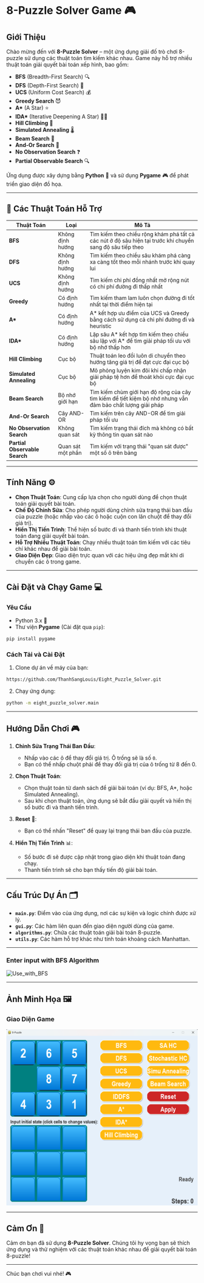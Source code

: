 # 8-Puzzle Solver Game 🎮

## Giới Thiệu
Chào mừng đến với **8-Puzzle Solver** – một ứng dụng giải đố trò chơi 8-puzzle sử dụng các thuật toán tìm kiếm khác nhau. Game này hỗ trợ nhiều thuật toán giải quyết bài toán xếp hình, bao gồm:
- **BFS** (Breadth-First Search) 🔍
- **DFS** (Depth-First Search) 🌿
- **UCS** (Uniform Cost Search) 💰
- **Greedy Search** 😈
- **A\*** (A Star) ⭐
- **IDA\*** (Iterative Deepening A Star) 🧑‍💻
- **Hill Climbing** 🧗
- **Simulated Annealing** 🌡️
- **Beam Search** 🌟
- **And-Or Search** 🔀
- **No Observation Search** ❓
- **Partial Observable Search** 🔍

Ứng dụng được xây dựng bằng **Python** 🐍 và sử dụng **Pygame** 🎮 để phát triển giao diện đồ họa.

---

## 🧠 Các Thuật Toán Hỗ Trợ

| Thuật Toán                  | Loại              | Mô Tả                                                                 |
|-----------------------------|-------------------|----------------------------------------------------------------------|
| **BFS**                     | Không định hướng  | Tìm kiếm theo chiều rộng khám phá tất cả các nút ở độ sâu hiện tại trước khi chuyển sang độ sâu tiếp theo |
| **DFS**                     | Không định hướng  | Tìm kiếm theo chiều sâu khám phá càng xa càng tốt theo mỗi nhánh trước khi quay lui |
| **UCS**                     | Không định hướng  | Tìm kiếm chi phí đồng nhất mở rộng nút có chi phí đường đi thấp nhất |
| **Greedy**                  | Có định hướng     | Tìm kiếm tham lam luôn chọn đường đi tốt nhất tại thời điểm hiện tại |
| **A\***                     | Có định hướng     | A* kết hợp ưu điểm của UCS và Greedy bằng cách sử dụng cả chi phí đường đi và heuristic |
| **IDA\***                   | Có định hướng     | Lặp sâu A* kết hợp tìm kiếm theo chiều sâu lặp với A* để tìm giải pháp tối ưu với bộ nhớ thấp hơn |
| **Hill Climbing**           | Cục bộ            | Thuật toán leo đồi luôn di chuyển theo hướng tăng giá trị để đạt cực đại cục bộ |
| **Simulated Annealing**     | Cục bộ            | Mô phỏng luyện kim đôi khi chấp nhận giải pháp tệ hơn để thoát khỏi cực đại cục bộ |
| **Beam Search**             | Bộ nhớ giới hạn   | Tìm kiếm chùm giới hạn độ rộng của cây tìm kiếm để tiết kiệm bộ nhớ nhưng vẫn đảm bảo chất lượng giải pháp |
| **And-Or Search**           | Cây AND-OR       | Tìm kiếm trên cây AND-OR để tìm giải pháp tối ưu |
| **No Observation Search**   | Không quan sát    | Tìm kiếm trạng thái đích mà không có bất kỳ thông tin quan sát nào |
| **Partial Observable Search** | Quan sát một phần | Tìm kiếm với trạng thái "quan sát được" một số ô trên bảng |

---

## Tính Năng ⚙️
- **Chọn Thuật Toán**: Cung cấp lựa chọn cho người dùng để chọn thuật toán giải quyết bài toán.
- **Chế Độ Chỉnh Sửa**: Cho phép người dùng chỉnh sửa trạng thái ban đầu của puzzle (hoặc nhấp vào các ô hoặc cuộn con lăn chuột để thay đổi giá trị).
- **Hiển Thị Tiến Trình**: Thể hiện số bước đi và thanh tiến trình khi thuật toán đang giải quyết bài toán.
- **Hỗ Trợ Nhiều Thuật Toán**: Chạy nhiều thuật toán tìm kiếm với các tiêu chí khác nhau để giải bài toán.
- **Giao Diện Đẹp**: Giao diện trực quan với các hiệu ứng đẹp mắt khi di chuyển các ô trong game.

---

## Cài Đặt và Chạy Game 💻

### Yêu Cầu

- Python 3.x 🐍
- Thư viện **Pygame** (Cài đặt qua `pip`):

```bash
pip install pygame
```

### Cách Tải và Cài Đặt

1. Clone dự án về máy của bạn:

```bash
https://github.com/ThanhSangLouis/Eight_Puzzle_Solver.git
```

2. Chạy ứng dụng:

```bash
python -m eight_puzzle_solver.main
```

---

## Hướng Dẫn Chơi 🎮

1. **Chỉnh Sửa Trạng Thái Ban Đầu**:
   - Nhấp vào các ô để thay đổi giá trị. Ô trống sẽ là số `0`.
   - Bạn có thể nhấp chuột phải để thay đổi giá trị của ô trống từ 8 đến 0.
2. **Chọn Thuật Toán**:

   - Chọn thuật toán từ danh sách để giải bài toán (ví dụ: BFS, A\*, hoặc Simulated Annealing).
   - Sau khi chọn thuật toán, ứng dụng sẽ bắt đầu giải quyết và hiển thị số bước đi và thanh tiến trình.

3. **Reset** 🔄:
   - Bạn có thể nhấn "Reset" để quay lại trạng thái ban đầu của puzzle.
4. **Hiển Thị Tiến Trình** 📊:
   - Số bước đi sẽ được cập nhật trong giao diện khi thuật toán đang chạy.
   - Thanh tiến trình sẽ cho bạn thấy tiến độ giải bài toán.

---

## Cấu Trúc Dự Án 🗂️

- **`main.py`**: Điểm vào của ứng dụng, nơi các sự kiện và logic chính được xử lý.
- **`gui.py`**: Các hàm liên quan đến giao diện người dùng của game.
- **`algorithms.py`**: Chứa các thuật toán giải bài toán 8-puzzle.
- **`utils.py`**: Các hàm hỗ trợ khác như tính toán khoảng cách Manhattan.

---
### Enter input with BFS Algorithm

![Use_with_BFS](https://github.com/user-attachments/assets/b89768a5-b798-40ac-b91a-17ab2bd7ba18)



---
## Ảnh Minh Họa 🖼️

### Giao Diện Game

![Game_Interface](https://github.com/ThanhSangLouis/Eight_Puzzle_Solver/blob/69e09b1446bb4296cbca4962fa26cefcacfed678/game_interface.png)

---

## Cảm Ơn 🙏

Cảm ơn bạn đã sử dụng **8-Puzzle Solver**. Chúng tôi hy vọng bạn sẽ thích ứng dụng và thử nghiệm với các thuật toán khác nhau để giải quyết bài toán 8-puzzle!

---

Chúc bạn chơi vui nhé! 🎮
